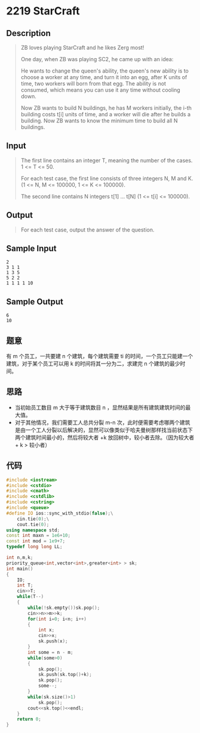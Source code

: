 # 2219 StarCraft

## **Description**

> ZB loves playing StarCraft and he likes Zerg most!
>
> One day, when ZB was playing SC2, he came up with an idea:
>
> He wants to change the queen's ability, the queen's new ability is to choose a worker at any time, and turn it into an egg, after K units of time, two workers will born from that egg. The ability is not consumed, which means you can use it any time without cooling down.
>
> Now ZB wants to build N buildings, he has M workers initially, the i-th building costs t[i] units of time, and a worker will die after he builds a building. Now ZB wants to know the minimum time to build all N buildings.



## **Input**

> The first line contains an integer T, meaning the number of the cases. 1 <= T <= 50.
>
> For each test case, the first line consists of three integers N, M and K. (1 <= N, M <= 100000, 1 <= K <= 100000).
>
> The second line contains N integers t[1] ... t[N] (1 <= t[i] <= 100000).



## **Output**

> For each test case, output the answer of the question.



## **Sample Input**

    2
    3 1 1
    1 3 5
    5 2 2
    1 1 1 1 10



## **Sample Output**

    6
    10



## **题意**

有 m 个员工，一共要建 n 个建筑，每个建筑需要 ti 的时间，一个员工只能建一个建筑，对于某个员工可以用 k 的时间将其一分为二，求建完 n 个建筑的最少时间。



## **思路**

- 当初始员工数目 m 大于等于建筑数目 n ，显然结果是所有建筑建筑时间的最大值。
- 对于其他情况，我们需要工人总共分裂 m-n 次，此时便需要考虑哪两个建筑是由一个工人分裂以后解决的，显然可以像类似于哈夫曼树那样找当前状态下两个建筑时间最小的，然后将较大者 +k 放回树中，较小者去除。（因为较大者 + k > 较小者）



## **代码**

```cpp
#include <iostream>
#include <cstdio>
#include <cmath>
#include <cstdlib>
#include <cstring>
#include <queue>
#define IO ios::sync_with_stdio(false);\
    cin.tie(0);\
    cout.tie(0);
using namespace std;
const int maxn = 1e6+10;
const int mod = 1e9+7;
typedef long long LL;

int n,m,k;
priority_queue<int,vector<int>,greater<int> > sk;
int main()
{
    IO;
    int T;
    cin>>T;
    while(T--)
    {
        while(!sk.empty())sk.pop();
        cin>>n>>m>>k;
        for(int i=0; i<n; i++)
        {
            int x;
            cin>>x;
            sk.push(x);
        }
        int some = n - m;
        while(some>0)
        {
            sk.pop();
            sk.push(sk.top()+k);
            sk.pop();
            some--;
        }
        while(sk.size()>1)
            sk.pop();
        cout<<sk.top()<<endl;
    }
    return 0;
}
```

